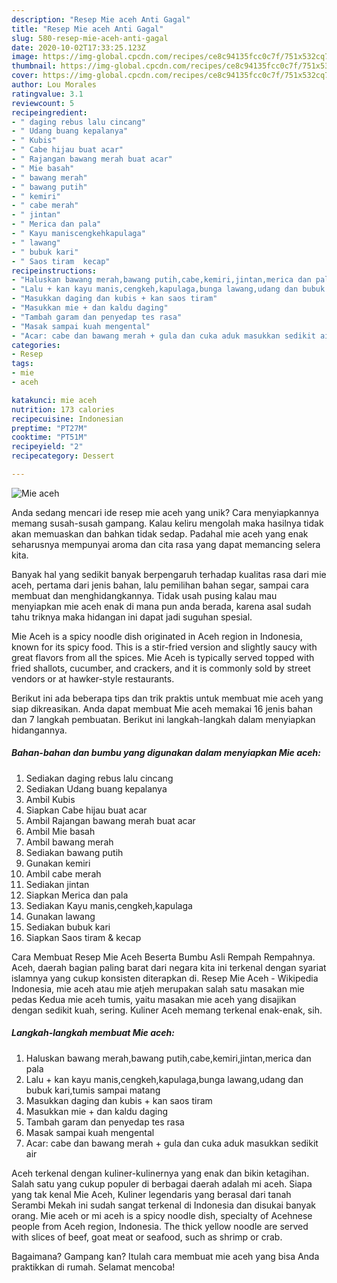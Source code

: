 ```yaml
---
description: "Resep Mie aceh Anti Gagal"
title: "Resep Mie aceh Anti Gagal"
slug: 580-resep-mie-aceh-anti-gagal
date: 2020-10-02T17:33:25.123Z
image: https://img-global.cpcdn.com/recipes/ce8c94135fcc0c7f/751x532cq70/mie-aceh-foto-resep-utama.jpg
thumbnail: https://img-global.cpcdn.com/recipes/ce8c94135fcc0c7f/751x532cq70/mie-aceh-foto-resep-utama.jpg
cover: https://img-global.cpcdn.com/recipes/ce8c94135fcc0c7f/751x532cq70/mie-aceh-foto-resep-utama.jpg
author: Lou Morales
ratingvalue: 3.1
reviewcount: 5
recipeingredient:
- " daging rebus lalu cincang"
- " Udang buang kepalanya"
- " Kubis"
- " Cabe hijau buat acar"
- " Rajangan bawang merah buat acar"
- " Mie basah"
- " bawang merah"
- " bawang putih"
- " kemiri"
- " cabe merah"
- " jintan"
- " Merica dan pala"
- " Kayu maniscengkehkapulaga"
- " lawang"
- " bubuk kari"
- " Saos tiram  kecap"
recipeinstructions:
- "Haluskan bawang merah,bawang putih,cabe,kemiri,jintan,merica dan pala"
- "Lalu + kan kayu manis,cengkeh,kapulaga,bunga lawang,udang dan bubuk kari,tumis sampai matang"
- "Masukkan daging dan kubis + kan saos tiram"
- "Masukkan mie + dan kaldu daging"
- "Tambah garam dan penyedap tes rasa"
- "Masak sampai kuah mengental"
- "Acar: cabe dan bawang merah + gula dan cuka aduk masukkan sedikit air"
categories:
- Resep
tags:
- mie
- aceh

katakunci: mie aceh 
nutrition: 173 calories
recipecuisine: Indonesian
preptime: "PT27M"
cooktime: "PT51M"
recipeyield: "2"
recipecategory: Dessert

---
```



![Mie aceh](https://img-global.cpcdn.com/recipes/ce8c94135fcc0c7f/751x532cq70/mie-aceh-foto-resep-utama.jpg)

Anda sedang mencari ide resep mie aceh yang unik? Cara menyiapkannya memang susah-susah gampang. Kalau keliru mengolah maka hasilnya tidak akan memuaskan dan bahkan tidak sedap. Padahal mie aceh yang enak seharusnya mempunyai aroma dan cita rasa yang dapat memancing selera kita.

Banyak hal yang sedikit banyak berpengaruh terhadap kualitas rasa dari mie aceh, pertama dari jenis bahan, lalu pemilihan bahan segar, sampai cara membuat dan menghidangkannya. Tidak usah pusing kalau mau menyiapkan mie aceh enak di mana pun anda berada, karena asal sudah tahu triknya maka hidangan ini dapat jadi suguhan spesial.

Mie Aceh is a spicy noodle dish originated in Aceh region in Indonesia, known for its spicy food. This is a stir-fried version and slightly saucy with great flavors from all the spices. Mie Aceh is typically served topped with fried shallots, cucumber, and crackers, and it is commonly sold by street vendors or at hawker-style restaurants.


Berikut ini ada beberapa tips dan trik praktis untuk membuat mie aceh yang siap dikreasikan. Anda dapat membuat Mie aceh memakai 16 jenis bahan dan 7 langkah pembuatan. Berikut ini langkah-langkah dalam menyiapkan hidangannya.

<!--inarticleads1-->

##### Bahan-bahan dan bumbu yang digunakan dalam menyiapkan Mie aceh:

1. Sediakan  daging rebus lalu cincang
1. Sediakan  Udang buang kepalanya
1. Ambil  Kubis
1. Siapkan  Cabe hijau buat acar
1. Ambil  Rajangan bawang merah buat acar
1. Ambil  Mie basah
1. Ambil  bawang merah
1. Sediakan  bawang putih
1. Gunakan  kemiri
1. Ambil  cabe merah
1. Sediakan  jintan
1. Siapkan  Merica dan pala
1. Sediakan  Kayu manis,cengkeh,kapulaga
1. Gunakan  lawang
1. Sediakan  bubuk kari
1. Siapkan  Saos tiram &amp; kecap


Cara Membuat Resep Mie Aceh Beserta Bumbu Asli Rempah Rempahnya. Aceh, daerah bagian paling barat dari negara kita ini terkenal dengan syariat islamnya yang cukup konsisten diterapkan di. Resep Mie Aceh - Wikipedia Indonesia, mie aceh atau mie atjeh merupakan salah satu masakan mie pedas Kedua mie aceh tumis, yaitu masakan mie aceh yang disajikan dengan sedikit kuah, sering. Kuliner Aceh memang terkenal enak-enak, sih. 

<!--inarticleads2-->

##### Langkah-langkah membuat Mie aceh:

1. Haluskan bawang merah,bawang putih,cabe,kemiri,jintan,merica dan pala
1. Lalu + kan kayu manis,cengkeh,kapulaga,bunga lawang,udang dan bubuk kari,tumis sampai matang
1. Masukkan daging dan kubis + kan saos tiram
1. Masukkan mie + dan kaldu daging
1. Tambah garam dan penyedap tes rasa
1. Masak sampai kuah mengental
1. Acar: cabe dan bawang merah + gula dan cuka aduk masukkan sedikit air


Aceh terkenal dengan kuliner-kulinernya yang enak dan bikin ketagihan. Salah satu yang cukup populer di berbagai daerah adalah mi aceh. Siapa yang tak kenal Mie Aceh, Kuliner legendaris yang berasal dari tanah Serambi Mekah ini sudah sangat terkenal di Indonesia dan disukai banyak orang. Mie aceh or mi aceh is a spicy noodle dish, specialty of Acehnese people from Aceh region, Indonesia. The thick yellow noodle are served with slices of beef, goat meat or seafood, such as shrimp or crab. 

Bagaimana? Gampang kan? Itulah cara membuat mie aceh yang bisa Anda praktikkan di rumah. Selamat mencoba!
